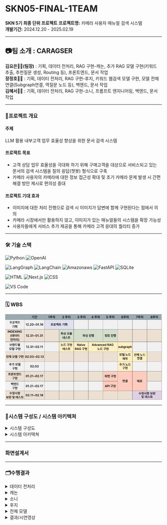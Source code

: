 # SKN05-FINAL-1TEAM 
**SKN 5기 최종 단위 프로젝트**
**프로젝트명:** 카메라 사용자 매뉴얼 검색 시스템  
**개발기간:** 2024.12.20 - 2025.02.19  

---

## 📷팀 소개 : CARAGSER
**김요은👩‍💻(팀장)** : 기획, 데이터 전처리, RAG 구현-캐논, 추가 RAG 모델 구현(키워드 추출, 추천질문 생성, Routing 등), 프론트엔드, 문서 작업<br>
**장정호👨‍💻**  : 기획, 데이터 전처리, RAG 구현-후지, 키워드 웹검색 모델 구현, 모델 전체 연결(Subgraph연결, 역질문 노드 등), 백엔드, 문서 작업<br>
**김혜서👩‍💻**  : 기획, 데이터 전처리, RAG 구현-소니, 프롬프트 엔지니어링, 백엔드, 문서 작업

---

### 📑프로젝트 개요
#### 주제 
LLM 활용 내부고객 업무 효율성 향상을 위한 문서 검색 시스템

#### 프로잭트 목표 
- 고객 상담 업무 효율성을 극대화 하기 위해 구매고객을 대상으로 서비스되고 있는 문서의 검색 시스템을 질의 응답(챗봇) 형식으로 구축
- 카메라 사용자의 카메라에 대한 정보 접근성 확대 및 초기 카메라 문제 발생 시 간편 해결 방안 제시로 편의성 증대

#### 프로젝트 기대 효과
- 이미지에 대한 처리 진행으로 검색 시 이미지가 답변에 함께 구현된다는 점에서 의의
- 카메라 시장에서만 활용하지 않고, 이미지가 있는 매뉴얼들의 시스템을 확장 가능성
- 사용자들에게 서비스 추가 제공을 통해 카메라 고객 응대의 퀄리티 증가

---

### 🛠 기술 스택
![Python](https://img.shields.io/badge/Python-3776AB?style=for-the-badge&logo=python&logoColor=white)
![OpenAI](https://img.shields.io/badge/OpenAI-412991?style=for-the-badge&logo=openai&logoColor=white)

![LangGraph](https://img.shields.io/badge/LangGraph-1C3C3C?style=for-the-badge&logo=langgraph&logoColor=white)
![LangChain](https://img.shields.io/badge/LangChain-1C3C3C?style=for-the-badge&logo=langchain&logoColor=white)
![Amazonaws](https://img.shields.io/badge/amazonaws-232F3E?style=for-the-badge&logo=amazonaws&logoColor=white)
![FastAPI](https://img.shields.io/badge/FastAPI-009688?style=for-the-badge&logo=fastapi&logoColor=white)
![SQLite](https://img.shields.io/badge/SQLite-003B57?style=for-the-badge&logo=sqlite&logoColor=white)

![HTML](https://img.shields.io/badge/HTML-E34F26?style=for-the-badge&logo=html5&logoColor=white)
![Next.js](https://img.shields.io/badge/Nextjs-000000?style=for-the-badge&logo=nextjs&logoColor=black)
![CSS](https://img.shields.io/badge/CSS-1572B6?style=for-the-badge&logo=css3&logoColor=white)

![VS Code](https://img.shields.io/badge/VS%20Code-007ACC?style=for-the-badge&logo=visual-studio-code&logoColor=white)

---

### 🗓 WBS
<img src="./images/wbs.png">

---

### 📁시스템 구성도 / 시스템 아키텍쳐
<details>
<summary>시스템 구성도</summary>
   - 수집한 데이터<br>
    <img src="./images/data1.png"><br>
- 전처리<br>
    <img src="./images/data2.png"><br>
    <img src="./images/data3.png"><br>
    <img src="./images/data4.png"><br>
</details>
<details>
  <summary>시스템 아키텍쳐</summary>
    <img src="./images/system architecture.png">
</details>

---

### 화면설계서

---

### 🗂수행결과
<details>
<summary>데이터 전처리</summary>
- 수집 데이터 : 카메라 사용자 매뉴얼 <br>
   - 브랜드별 홈페이지에 업로드 되어있는 카메라 사용 매뉴얼 데이터 <br>
   - 활용 브랜드 : 캐논, 소니, 후지필름<br>
- 파싱<br>
   1) 텍스트 파싱 <br>
      - Llama Parser, Pymupdf <br>
      - 문제 : 텍스트와 혼용되는 이모티콘의 파싱이 제대로 진행되지 않음 <br>
      - 해결 : Llama Parser에서 MultiModal 모드 활용하여 LLM을 통해 파싱 데이터 받음 <br>
   2) 이미지 파싱 <br>
- 청킹<br>
 
    <img src="./images/System configuration.png">
</details>
<details>
<summary>캐논</summary>
    
    <img src="./images/System configuration.png">
</details>
<details>
<summary>소니</summary>
    
    <img src="./images/System configuration.png">
</details>
<details>
<summary>후지</summary>
    
    <img src="./images/System configuration.png">
</details>
<details>
<summary>전체 모델</summary>
    
    <img src="./images/System configuration.png">
</details>
<details>
<summary>결과/시연영상</summary>
    
    <img src="./images/System configuration.png">
</details>



